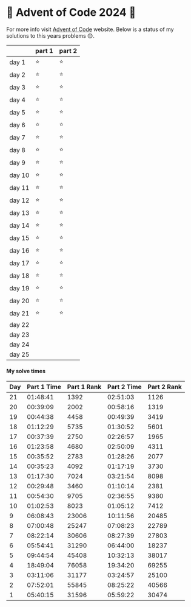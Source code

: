 # :christmas_tree: Advent of Code 2024 :christmas_tree:

For more info visit [Advent of Code](https://adventofcode.com/) website. Below is a status of my solutions to this years problems :blush:.

| | part 1 | part 2 |
| - | - | - |
| day 1 | :star: | :star: |
| day 2 | :star: | :star: |
| day 3 | :star: | :star: |
| day 4 | :star: | :star: |
| day 5 | :star: | :star: |
| day 6 | :star: | :star: |
| day 7 | :star: | :star: |
| day 8 | :star: | :star: |
| day 9 | :star: | :star: |
| day 10 | :star: | :star: |
| day 11 | :star: | :star: |
| day 12 | :star: | :star: |
| day 13 | :star: | :star: |
| day 14 | :star: | :star: |
| day 15 | :star: | :star: |
| day 16 | :star: | :star: |
| day 17 | :star: | :star: |
| day 18 | :star: | :star: |
| day 19 | :star: | :star: |
| day 20 | :star: | :star: |
| day 21 | :star: | :star: |
| day 22 |  |  |
| day 23 |  |  |
| day 24 |  |  |
| day 25 |  |  |

#### My solve times

| Day | Part 1 Time | Part 1 Rank | Part 2 Time | Part 2 Rank |
|-----|-------------|-------------|-------------|-------------|
| 21  | 01:48:41    | 1392        | 02:51:03    | 1126        |
| 20  | 00:39:09    | 2002        | 00:58:16    | 1319        |
| 19  | 00:44:38    | 4458        | 00:49:39    | 3419        |
| 18  | 01:12:29    | 5735        | 01:30:52    | 5601        |
| 17  | 00:37:39    | 2750        | 02:26:57    | 1965        |
| 16  | 01:23:58    | 4680        | 02:50:09    | 4311        |
| 15  | 00:35:52    | 2783        | 01:28:26    | 2077        |
| 14  | 00:35:23    | 4092        | 01:17:19    | 3730        |
| 13  | 01:17:30    | 7024        | 03:21:54    | 8098        |
| 12  | 00:29:48    | 3460        | 01:10:14    | 2381        |
| 11  | 00:54:30    | 9705        | 02:36:55    | 9380        |
| 10  | 01:02:53    | 8023        | 01:05:12    | 7412        |
| 9   | 06:08:43    | 23006       | 10:11:56    | 20485       |
| 8   | 07:00:48    | 25247       | 07:08:23    | 22789       |
| 7   | 08:22:14    | 30606       | 08:27:39    | 27803       |
| 6   | 05:54:41    | 31290       | 06:44:00    | 18237       |
| 5   | 09:44:54    | 45408       | 10:32:13    | 38017       |
| 4   | 18:49:04    | 76058       | 19:34:20    | 69255       |
| 3   | 03:11:06    | 31177       | 03:24:57    | 25100       |
| 2   | 07:52:01    | 55845       | 08:25:22    | 40566       |
| 1   | 05:40:15    | 31596       | 05:59:22    | 30474       |
